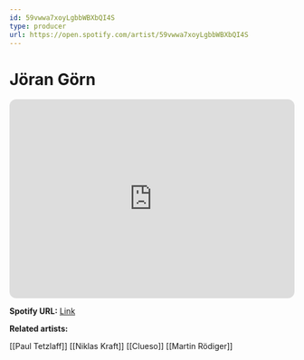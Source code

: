 ```yaml
---
id: 59vwwa7xoyLgbbWBXbQI4S
type: producer
url: https://open.spotify.com/artist/59vwwa7xoyLgbbWBXbQI4S
---
```

# Jöran Görn

<iframe style="border-radius:12px" src="https://open.spotify.com/embed/artist/59vwwa7xoyLgbbWBXbQI4S" width="100%" height="352" frameBorder="0" allowfullscreen="" allow="autoplay; clipboard-write; encrypted-media; fullscreen; picture-in-picture" loading="lazy"></iframe>

**Spotify URL:** [Link](https://open.spotify.com/artist/59vwwa7xoyLgbbWBXbQI4S)

**Related artists:**

[[Paul Tetzlaff]]
[[Niklas Kraft]]
[[Clueso]]
[[Martin Rödiger]]
